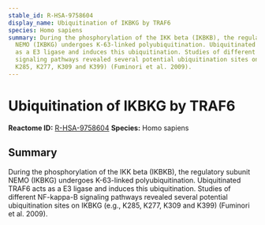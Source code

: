 ```yaml
---
stable_id: R-HSA-9758604
display_name: Ubiquitination of IKBKG by TRAF6
species: Homo sapiens
summary: During the phosphorylation of the IKK beta (IKBKB), the regulatory subunit
  NEMO (IKBKG) undergoes K-63-linked polyubiquitination. Ubiquitinated TRAF6 acts
  as a E3 ligase and induces this ubiquitination. Studies of different NF-kappa-B
  signaling pathways revealed several potential ubiquitination sites on IKBKG (e.g.,
  K285, K277, K309 and K399) (Fuminori et al. 2009).
---
```


# Ubiquitination of IKBKG by TRAF6
**Reactome ID:** [R-HSA-9758604](https://reactome.org/content/detail/R-HSA-9758604)
**Species:** Homo sapiens

## Summary

During the phosphorylation of the IKK beta (IKBKB), the regulatory subunit NEMO (IKBKG) undergoes K-63-linked polyubiquitination. Ubiquitinated TRAF6 acts as a E3 ligase and induces this ubiquitination. Studies of different NF-kappa-B signaling pathways revealed several potential ubiquitination sites on IKBKG (e.g., K285, K277, K309 and K399) (Fuminori et al. 2009).
